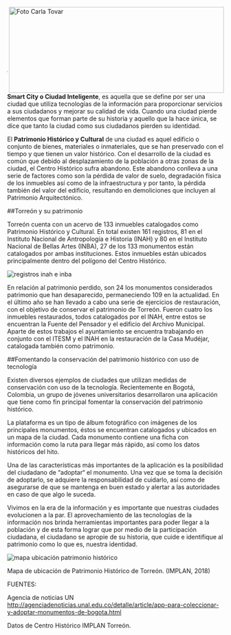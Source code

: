 <p>
   <a title="ir a Otras Publicaciones" href="http://www.trcimplan.gob.mx/autores/carla-estefania-tovar-triana.html"><img class="img-responsive contenido-imagen" src="../imagenes/128/arq-carla-estefania-tovar-triana-top5.png" align="right" alt="Foto Carla Tovar" width="500" height="200"></a>

</p>

</br></br></br></br></br></br></br></br>

---

**Smart City o Ciudad Inteligente**, es aquella que se define por ser una ciudad que utiliza tecnologías de la información para proporcionar servicios a sus ciudadanos y mejorar su calidad de vida. Cuando una ciudad pierde elementos que forman parte de su historia y aquello que la hace única, se dice que tanto la ciudad como sus ciudadanos pierden su identidad.

El **Patrimonio Histórico y Cultural** de una ciudad es aquel edificio o conjunto de bienes, materiales o inmateriales, que se han preservado con el tiempo y que tienen un valor histórico. Con el desarrollo de la ciudad es común que debido al desplazamiento de la población a otras zonas de la ciudad, el Centro Histórico sufra abandono. Este abandono conlleva a una serie de factores como son la pérdida de valor de suelo, degradación física de los inmuebles así como de la infraestructura y por tanto, la pérdida también del valor del edificio, resultando en demoliciones que incluyen al Patrimonio Arquitectónico.

##Torreón y su patrimonio

Torreón cuenta con un acervo de 133 inmuebles catalogados como Patrimonio Histórico y Cultural. En total existen 161 registros, 81 en el Instituto Nacional de Antropología e Historia (INAH) y 80 en el Instituto Nacional de Bellas Artes (INBA), 27 de los 133 monumentos están catalogados por ambas instituciones. Estos inmuebles están ubicados principalmente dentro del polígono del Centro Histórico.

<img class="img-responsive" src="smart-cities-identidad-tecnologia-y-ciudad-ene2019/registros-inah-inba.png" alt="registros inah e inba">

En relación al patrimonio perdido, son 24 los monumentos considerados patrimonio que han desaparecido, permaneciendo 109 en la actualidad. En el último año se han llevado a cabo una serie de ejercicios de restauración, con el objetivo de conservar el patrimonio de Torreón. Fueron cuatro los inmuebles restaurados, todos catalogados por el INAH, entre estos se encuentran la Fuente del Pensador y el edificio del Archivo Municipal. Aparte de estos trabajos el ayuntamiento se encuentra trabajando en conjunto con el ITESM y el INAH en la restauración de la Casa Mudéjar, catalogada también como patrimonio.

##Fomentando la conservación del patrimonio histórico con uso de tecnología

Existen diversos ejemplos de ciudades que utilizan medidas de conservación con uso de la tecnología. Recientemente en Bogotá, Colombia, un grupo de jóvenes universitarios desarrollaron una aplicación que tiene como fin principal fomentar la conservación del patrimonio histórico.

La plataforma es un tipo de álbum fotográfico con imágenes de los principales monumentos, éstos se encuentran catalogados y ubicados en un mapa de la ciudad. Cada monumento contiene una ficha con información como la ruta para llegar más rápido, así como los datos históricos del hito.

Una de las características más importantes de la aplicación es la posibilidad del ciudadano de “adoptar“ el monumento. Una vez que se toma la decisión de adoptarlo, se adquiere la responsabilidad de cuidarlo, así como de asegurarse de que se mantenga en buen estado y alertar a las autoridades en caso de que algo le suceda.

Vivimos en la era de la información y es importante que nuestras ciudades evolucionen a la par. El aprovechamiento de las tecnologías de la información nos brinda herramientas importantes para poder llegar a la población y de esta forma lograr que por medio de la participación ciudadana, el ciudadano se apropie de su historia, que cuide e identifique al patrimonio como lo que es, nuestra identidad.

<img class="img-responsive" src="smart-cities-identidad-tecnologia-y-ciudad-ene2019/mapa-ubicacion-patrimonio.png" alt="mapa ubicación patrimonio histórico">

Mapa de ubicación de Patrimonio Histórico de Torreón. (IMPLAN, 2018)

FUENTES:

Agencia de noticias UN http://agenciadenoticias.unal.edu.co/detalle/article/app-para-coleccionar-y-adoptar-monumentos-de-bogota.html

Datos de Centro Histórico IMPLAN Torreón.
